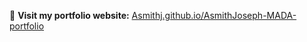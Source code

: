 🔗 **Visit my portfolio website:** [Asmithj.github.io/AsmithJoseph-MADA-portfolio](https://asmithj.github.io/AsmithJoseph-MADA-portfolio/)
